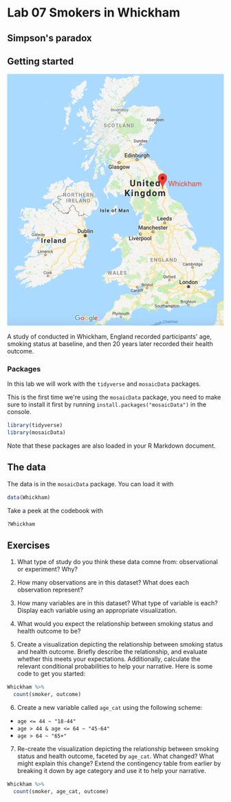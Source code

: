 # Lab 07 Smokers in Whickham
## Simpson's paradox



## Getting started

<img src="img/whickham.png" width="527" />

A study of conducted in Whickham, England recorded participants' age, smoking status at baseline, and then 20 years later recorded their health outcome.

### Packages

In this lab we will work with the `tidyverse` and `mosaicData` packages.

This is the first time we're using the `mosaicData` package, you need to make 
sure to install it first by running `install.packages("mosaicData")` in the 
console.


```r
library(tidyverse) 
library(mosaicData) 
```

Note that these packages are also loaded in your R Markdown document.

## The data

The data is in the `mosaicData` package. You can load it with


```r
data(Whickham)
```

Take a peek at the codebook with


```r
?Whickham
```

## Exercises

1. What type of study do you think these data comne from: observational 
   or experiment? Why?

2. How many observations are in this dataset? What does each observation 
   represent?

3. How many variables are in this dataset? What type of variable is each? 
   Display each variable using an appropriate visualization.

4. What would you expect the relationship between smoking status and 
   health outcome to be?

5. Create a visualization depicting the relationship between smoking status 
   and health outcome. Briefly describe the relationship, and evaluate whether 
   this meets your expectations. Additionally, calculate the relevant
   conditional probabilities to help your narrative. Here is some code to 
   get you started:


```r
Whickham %>%
  count(smoker, outcome)
```

6. Create a new variable called `age_cat` using the following scheme:

- `age <= 44 ~ "18-44"`
- `age > 44 & age <= 64 ~ "45-64"`
- `age > 64 ~ "65+"`

7. Re-create the visualization depicting the relationship between smoking 
status and health outcome, faceted by `age_cat`. What changed? What might 
explain this change? Extend the contingency table from earlier by 
breaking it down by age category and use it to help your narrative.


```r
Whickham %>%
  count(smoker, age_cat, outcome)
```
